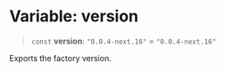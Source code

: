 # Variable: version

> `const` **version**: `"0.0.4-next.16"` = `"0.0.4-next.16"`

Exports the factory version.

